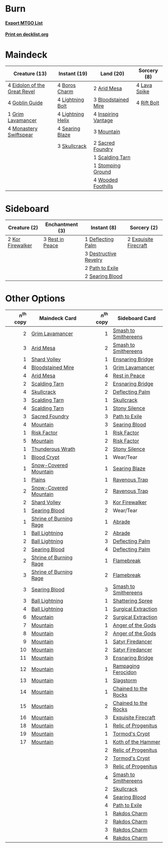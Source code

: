 # Burn

#### [Export MTGO List](../collection/Burn/Burn.txt)
#### [Print on decklist.org](http://decklist.org/?deckmain=2%09Arid%20Mesa%0A3%09Bloodstained%20Mire%0A4%09Boros%20Charm%0A4%09Eidolon%20of%20the%20Great%20Revel%0A4%09Goblin%20Guide%0A1%09Grim%20Lavamancer%0A4%09Inspiring%20Vantage%0A4%09Lava%20Spike%0A4%09Lightning%20Bolt%0A4%09Lightning%20Helix%0A4%09Monastery%20Swiftspear%0A3%09Mountain%0A4%09Rift%20Bolt%0A2%09Sacred%20Foundry%0A1%09Scalding%20Tarn%0A4%09Searing%20Blaze%0A3%09Skullcrack%0A1%09Stomping%20Ground%0A4%09Wooded%20Foothills&deckside=1%09Deflecting%20Palm%0A3%09Destructive%20Revelry%0A2%09Exquisite%20Firecraft%0A2%09Kor%20Firewalker%0A2%09Path%20to%20Exile%0A3%09Rest%20in%20Peace%0A2%09Searing%20Blood)
# Maindeck

|                                             Creature (13)                                             |                                        Instant (19)                                        |                                          Land (20)                                           |                                      Sorcery (8)                                      |
|-------------------------------------------------------------------------------------------------------|--------------------------------------------------------------------------------------------|----------------------------------------------------------------------------------------------|---------------------------------------------------------------------------------------|
|4 [Eidolon of the Great Revel](http://gatherer.wizards.com/Pages/Card/Details.aspx?multiverseid=442117)|4 [Boros Charm](http://gatherer.wizards.com/Pages/Card/Details.aspx?multiverseid=442188)    |2 [Arid Mesa](http://gatherer.wizards.com/Pages/Card/Details.aspx?multiverseid=426054)        |4 [Lava Spike](http://gatherer.wizards.com/Pages/Card/Details.aspx?multiverseid=370409)|
|4 [Goblin Guide](http://gatherer.wizards.com/Pages/Card/Details.aspx?multiverseid=425921)              |4 [Lightning Bolt](http://gatherer.wizards.com/Pages/Card/Details.aspx?multiverseid=234704) |3 [Bloodstained Mire](http://gatherer.wizards.com/Pages/Card/Details.aspx?multiverseid=405094)|4 [Rift Bolt](http://gatherer.wizards.com/Pages/Card/Details.aspx?multiverseid=370469) |
|1 [Grim Lavamancer](http://gatherer.wizards.com/Pages/Card/Details.aspx?multiverseid=234706)           |4 [Lightning Helix](http://gatherer.wizards.com/Pages/Card/Details.aspx?multiverseid=205361)|4 [Inspiring Vantage](http://gatherer.wizards.com/Pages/Card/Details.aspx?multiverseid=417819)|                                                                                       |
|4 [Monastery Swiftspear](http://gatherer.wizards.com/Pages/Card/Details.aspx?multiverseid=438706)      |4 [Searing Blaze](http://gatherer.wizards.com/Pages/Card/Details.aspx?multiverseid=270873)  |3 [Mountain](http://gatherer.wizards.com/Pages/Card/Details.aspx?multiverseid=439604)         |                                                                                       |
|                                                                                                       |3 [Skullcrack](http://gatherer.wizards.com/Pages/Card/Details.aspx?multiverseid=366238)     |2 [Sacred Foundry](http://gatherer.wizards.com/Pages/Card/Details.aspx?multiverseid=405106)   |                                                                                       |
|                                                                                                       |                                                                                            |1 [Scalding Tarn](http://gatherer.wizards.com/Pages/Card/Details.aspx?multiverseid=426069)    |                                                                                       |
|                                                                                                       |                                                                                            |1 [Stomping Ground](http://gatherer.wizards.com/Pages/Card/Details.aspx?multiverseid=405110)  |                                                                                       |
|                                                                                                       |                                                                                            |4 [Wooded Foothills](http://gatherer.wizards.com/Pages/Card/Details.aspx?multiverseid=405116) |                                                                                       |


# Sideboard

|                                       Creature (2)                                        |                                     Enchantment (3)                                      |                                          Instant (8)                                           |                                          Sorcery (2)                                           |
|-------------------------------------------------------------------------------------------|------------------------------------------------------------------------------------------|------------------------------------------------------------------------------------------------|------------------------------------------------------------------------------------------------|
|2 [Kor Firewalker](http://gatherer.wizards.com/Pages/Card/Details.aspx?multiverseid=442010)|3 [Rest in Peace](http://gatherer.wizards.com/Pages/Card/Details.aspx?multiverseid=442021)|1 [Deflecting Palm](http://gatherer.wizards.com/Pages/Card/Details.aspx?multiverseid=386516)    |2 [Exquisite Firecraft](http://gatherer.wizards.com/Pages/Card/Details.aspx?multiverseid=398513)|
|                                                                                           |                                                                                          |3 [Destructive Revelry](http://gatherer.wizards.com/Pages/Card/Details.aspx?multiverseid=373351)|                                                                                                |
|                                                                                           |                                                                                          |2 [Path to Exile](http://gatherer.wizards.com/Pages/Card/Details.aspx?multiverseid=370408)      |                                                                                                |
|                                                                                           |                                                                                          |2 [Searing Blood](http://gatherer.wizards.com/Pages/Card/Details.aspx?multiverseid=378483)      |                                                                                                |


# Other Options

|*n*<sup>th</sup> copy|                                          Maindeck Card                                          |*n*<sup>th</sup> copy|                                        Sideboard Card                                         |
|--------------------:|-------------------------------------------------------------------------------------------------|--------------------:|-----------------------------------------------------------------------------------------------|
|                    2|[Grim Lavamancer](http://gatherer.wizards.com/Pages/Card/Details.aspx?multiverseid=234706)       |                    1|[Smash to Smithereens](http://gatherer.wizards.com/Pages/Card/Details.aspx?multiverseid=397795)|
|                    3|[Arid Mesa](http://gatherer.wizards.com/Pages/Card/Details.aspx?multiverseid=426054)             |                    2|[Smash to Smithereens](http://gatherer.wizards.com/Pages/Card/Details.aspx?multiverseid=397795)|
|                    1|[Shard Volley](http://gatherer.wizards.com/Pages/Card/Details.aspx?multiverseid=152837)          |                    1|[Ensnaring Bridge](http://gatherer.wizards.com/Pages/Card/Details.aspx?multiverseid=442213)    |
|                    4|[Bloodstained Mire](http://gatherer.wizards.com/Pages/Card/Details.aspx?multiverseid=405094)     |                    1|[Grim Lavamancer](http://gatherer.wizards.com/Pages/Card/Details.aspx?multiverseid=234706)     |
|                    4|[Arid Mesa](http://gatherer.wizards.com/Pages/Card/Details.aspx?multiverseid=426054)             |                    4|[Rest in Peace](http://gatherer.wizards.com/Pages/Card/Details.aspx?multiverseid=442021)       |
|                    2|[Scalding Tarn](http://gatherer.wizards.com/Pages/Card/Details.aspx?multiverseid=426069)         |                    2|[Ensnaring Bridge](http://gatherer.wizards.com/Pages/Card/Details.aspx?multiverseid=442213)    |
|                    4|[Skullcrack](http://gatherer.wizards.com/Pages/Card/Details.aspx?multiverseid=366238)            |                    2|[Deflecting Palm](http://gatherer.wizards.com/Pages/Card/Details.aspx?multiverseid=386516)     |
|                    3|[Scalding Tarn](http://gatherer.wizards.com/Pages/Card/Details.aspx?multiverseid=426069)         |                    1|[Skullcrack](http://gatherer.wizards.com/Pages/Card/Details.aspx?multiverseid=366238)          |
|                    4|[Scalding Tarn](http://gatherer.wizards.com/Pages/Card/Details.aspx?multiverseid=426069)         |                    1|[Stony Silence](http://gatherer.wizards.com/Pages/Card/Details.aspx?multiverseid=425850)       |
|                    3|[Sacred Foundry](http://gatherer.wizards.com/Pages/Card/Details.aspx?multiverseid=405106)        |                    3|[Path to Exile](http://gatherer.wizards.com/Pages/Card/Details.aspx?multiverseid=370408)       |
|                    4|[Mountain](http://gatherer.wizards.com/Pages/Card/Details.aspx?multiverseid=439604)              |                    3|[Searing Blood](http://gatherer.wizards.com/Pages/Card/Details.aspx?multiverseid=378483)       |
|                    1|[Risk Factor](http://gatherer.wizards.com/Pages/Card/Details.aspx?multiverseid=452863)           |                    1|[Risk Factor](http://gatherer.wizards.com/Pages/Card/Details.aspx?multiverseid=452863)         |
|                    5|[Mountain](http://gatherer.wizards.com/Pages/Card/Details.aspx?multiverseid=439604)              |                    2|[Risk Factor](http://gatherer.wizards.com/Pages/Card/Details.aspx?multiverseid=452863)         |
|                    1|[Thunderous Wrath](http://gatherer.wizards.com/Pages/Card/Details.aspx?multiverseid=425938)      |                    2|[Stony Silence](http://gatherer.wizards.com/Pages/Card/Details.aspx?multiverseid=425850)       |
|                    1|[Blood Crypt](http://gatherer.wizards.com/Pages/Card/Details.aspx?multiverseid=405093)           |                    1|Wear/Tear                                                                                      |
|                    1|[Snow-Covered Mountain](http://gatherer.wizards.com/Pages/Card/Details.aspx?multiverseid=184814) |                    1|[Searing Blaze](http://gatherer.wizards.com/Pages/Card/Details.aspx?multiverseid=270873)       |
|                    1|[Plains](http://gatherer.wizards.com/Pages/Card/Details.aspx?multiverseid=439601)                |                    1|[Ravenous Trap](http://gatherer.wizards.com/Pages/Card/Details.aspx?multiverseid=197537)       |
|                    2|[Snow-Covered Mountain](http://gatherer.wizards.com/Pages/Card/Details.aspx?multiverseid=184814) |                    2|[Ravenous Trap](http://gatherer.wizards.com/Pages/Card/Details.aspx?multiverseid=197537)       |
|                    2|[Shard Volley](http://gatherer.wizards.com/Pages/Card/Details.aspx?multiverseid=152837)          |                    3|[Kor Firewalker](http://gatherer.wizards.com/Pages/Card/Details.aspx?multiverseid=442010)      |
|                    1|[Searing Blood](http://gatherer.wizards.com/Pages/Card/Details.aspx?multiverseid=378483)         |                    2|Wear/Tear                                                                                      |
|                    1|[Shrine of Burning Rage](http://gatherer.wizards.com/Pages/Card/Details.aspx?multiverseid=218018)|                    1|[Abrade](http://gatherer.wizards.com/Pages/Card/Details.aspx?multiverseid=430772)              |
|                    1|[Ball Lightning](http://gatherer.wizards.com/Pages/Card/Details.aspx?multiverseid=234722)        |                    2|[Abrade](http://gatherer.wizards.com/Pages/Card/Details.aspx?multiverseid=430772)              |
|                    2|[Ball Lightning](http://gatherer.wizards.com/Pages/Card/Details.aspx?multiverseid=234722)        |                    3|[Deflecting Palm](http://gatherer.wizards.com/Pages/Card/Details.aspx?multiverseid=386516)     |
|                    2|[Searing Blood](http://gatherer.wizards.com/Pages/Card/Details.aspx?multiverseid=378483)         |                    4|[Deflecting Palm](http://gatherer.wizards.com/Pages/Card/Details.aspx?multiverseid=386516)     |
|                    2|[Shrine of Burning Rage](http://gatherer.wizards.com/Pages/Card/Details.aspx?multiverseid=218018)|                    1|[Flamebreak](http://gatherer.wizards.com/Pages/Card/Details.aspx?multiverseid=50539)           |
|                    3|[Shrine of Burning Rage](http://gatherer.wizards.com/Pages/Card/Details.aspx?multiverseid=218018)|                    2|[Flamebreak](http://gatherer.wizards.com/Pages/Card/Details.aspx?multiverseid=50539)           |
|                    3|[Searing Blood](http://gatherer.wizards.com/Pages/Card/Details.aspx?multiverseid=378483)         |                    3|[Smash to Smithereens](http://gatherer.wizards.com/Pages/Card/Details.aspx?multiverseid=397795)|
|                    3|[Ball Lightning](http://gatherer.wizards.com/Pages/Card/Details.aspx?multiverseid=234722)        |                    1|[Shattering Spree](http://gatherer.wizards.com/Pages/Card/Details.aspx?multiverseid=97233)     |
|                    4|[Ball Lightning](http://gatherer.wizards.com/Pages/Card/Details.aspx?multiverseid=234722)        |                    1|[Surgical Extraction](http://gatherer.wizards.com/Pages/Card/Details.aspx?multiverseid=397706) |
|                    6|[Mountain](http://gatherer.wizards.com/Pages/Card/Details.aspx?multiverseid=439604)              |                    2|[Surgical Extraction](http://gatherer.wizards.com/Pages/Card/Details.aspx?multiverseid=397706) |
|                    7|[Mountain](http://gatherer.wizards.com/Pages/Card/Details.aspx?multiverseid=439604)              |                    1|[Anger of the Gods](http://gatherer.wizards.com/Pages/Card/Details.aspx?multiverseid=438682)   |
|                    8|[Mountain](http://gatherer.wizards.com/Pages/Card/Details.aspx?multiverseid=439604)              |                    2|[Anger of the Gods](http://gatherer.wizards.com/Pages/Card/Details.aspx?multiverseid=438682)   |
|                    9|[Mountain](http://gatherer.wizards.com/Pages/Card/Details.aspx?multiverseid=439604)              |                    1|[Satyr Firedancer](http://gatherer.wizards.com/Pages/Card/Details.aspx?multiverseid=378480)    |
|                   10|[Mountain](http://gatherer.wizards.com/Pages/Card/Details.aspx?multiverseid=439604)              |                    2|[Satyr Firedancer](http://gatherer.wizards.com/Pages/Card/Details.aspx?multiverseid=378480)    |
|                   11|[Mountain](http://gatherer.wizards.com/Pages/Card/Details.aspx?multiverseid=439604)              |                    3|[Ensnaring Bridge](http://gatherer.wizards.com/Pages/Card/Details.aspx?multiverseid=442213)    |
|                   12|[Mountain](http://gatherer.wizards.com/Pages/Card/Details.aspx?multiverseid=439604)              |                    1|[Rampaging Ferocidon](http://gatherer.wizards.com/Pages/Card/Details.aspx?multiverseid=435308) |
|                   13|[Mountain](http://gatherer.wizards.com/Pages/Card/Details.aspx?multiverseid=439604)              |                    1|[Slagstorm](http://gatherer.wizards.com/Pages/Card/Details.aspx?multiverseid=214054)           |
|                   14|[Mountain](http://gatherer.wizards.com/Pages/Card/Details.aspx?multiverseid=439604)              |                    1|[Chained to the Rocks](http://gatherer.wizards.com/Pages/Card/Details.aspx?multiverseid=373521)|
|                   15|[Mountain](http://gatherer.wizards.com/Pages/Card/Details.aspx?multiverseid=439604)              |                    2|[Chained to the Rocks](http://gatherer.wizards.com/Pages/Card/Details.aspx?multiverseid=373521)|
|                   16|[Mountain](http://gatherer.wizards.com/Pages/Card/Details.aspx?multiverseid=439604)              |                    3|[Exquisite Firecraft](http://gatherer.wizards.com/Pages/Card/Details.aspx?multiverseid=398513) |
|                   18|[Mountain](http://gatherer.wizards.com/Pages/Card/Details.aspx?multiverseid=439604)              |                    1|[Relic of Progenitus](http://gatherer.wizards.com/Pages/Card/Details.aspx?multiverseid=205326) |
|                   19|[Mountain](http://gatherer.wizards.com/Pages/Card/Details.aspx?multiverseid=439604)              |                    1|[Tormod's Crypt](http://gatherer.wizards.com/Pages/Card/Details.aspx?multiverseid=389723)      |
|                   17|[Mountain](http://gatherer.wizards.com/Pages/Card/Details.aspx?multiverseid=439604)              |                    1|[Koth of the Hammer](http://gatherer.wizards.com/Pages/Card/Details.aspx?multiverseid=266362)  |
|                     |                                                                                                 |                    2|[Relic of Progenitus](http://gatherer.wizards.com/Pages/Card/Details.aspx?multiverseid=205326) |
|                     |                                                                                                 |                    2|[Tormod's Crypt](http://gatherer.wizards.com/Pages/Card/Details.aspx?multiverseid=389723)      |
|                     |                                                                                                 |                    3|[Relic of Progenitus](http://gatherer.wizards.com/Pages/Card/Details.aspx?multiverseid=205326) |
|                     |                                                                                                 |                    4|[Smash to Smithereens](http://gatherer.wizards.com/Pages/Card/Details.aspx?multiverseid=397795)|
|                     |                                                                                                 |                    2|[Skullcrack](http://gatherer.wizards.com/Pages/Card/Details.aspx?multiverseid=366238)          |
|                     |                                                                                                 |                    4|[Searing Blood](http://gatherer.wizards.com/Pages/Card/Details.aspx?multiverseid=378483)       |
|                     |                                                                                                 |                    4|[Path to Exile](http://gatherer.wizards.com/Pages/Card/Details.aspx?multiverseid=370408)       |
|                     |                                                                                                 |                    1|[Rakdos Charm](http://gatherer.wizards.com/Pages/Card/Details.aspx?multiverseid=433122)        |
|                     |                                                                                                 |                    2|[Rakdos Charm](http://gatherer.wizards.com/Pages/Card/Details.aspx?multiverseid=433122)        |
|                     |                                                                                                 |                    3|[Rakdos Charm](http://gatherer.wizards.com/Pages/Card/Details.aspx?multiverseid=433122)        |
|                     |                                                                                                 |                    4|[Rakdos Charm](http://gatherer.wizards.com/Pages/Card/Details.aspx?multiverseid=433122)        |

